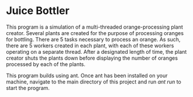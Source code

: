 # Juice Bottler

This program is a simulation of a multi-threaded orange-processing plant creator. Several plants are created for the purpose of processing oranges for bottling. There are 5 tasks necessary to process an orange.
As such, there are 5 workers created in each plant, with each of these workers operating on a separate thread. After a designated length of time, the plant creator shuts the plants down before displaying the
number of oranges processed by each of the plants.

This program builds using ant. Once ant has been installed on your machine, navigate to the main directory of this project and run *ant run* to start the program.
